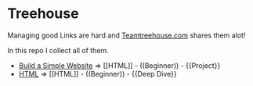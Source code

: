 Treehouse
===

Managing good Links are hard and [Teamtreehouse.com](http://Teamtreehouse.com) shares them alot!

In this repo I collect all of them.

+ [Build a Simple Website](https://github.com/MHM5000/Treehouse/blob/master/Build%20a%20Simple%20Website.md) => [[HTML]] - ((Beginner)) - {{Project}}
+ [HTML](https://github.com/MHM5000/Treehouse/blob/master/HTML.md) => [[HTML]] - ((Beginner)) - {{Deep Dive}}